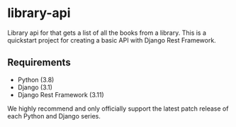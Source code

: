 # library-api
Library api for that gets a list of all the books from a library. This is a quickstart project for creating a basic API with Django Rest Framework.


## Requirements
* Python (3.8)
* Django (3.1)
* Django Rest Framework (3.11)

We highly recommend and only officially support the latest patch release of each Python and Django series.
